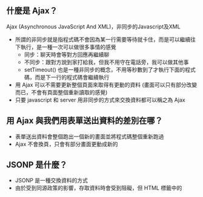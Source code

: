 ## 什麼是 Ajax？

Ajax (Asynchronous JavaScript And XML)，非同步的Javascript及XML
- 所謂的非同步就是指程式碼不會因為某一行需要等待就卡住，而是可以繼續往下執行，是一種一次可以做很多事情的感覺
  - 同步：聊天時會等對方回應再繼續聊
  - 不同步：跟對方說到家打給我，但我不用守在電話旁，我可以做其他事
  - setTimeout() 也是一種非同步的概念，不用等秒數到了才執行下面的程式碼，而是下一行的程式碼會繼續執行
- 用 Ajax 可以不需要更新整個頁面來取得有更動的資料 (畫面可以只有部分改變而已，不會有頁面整個重新讀取的感覺)
- 只要 javascript 和 server 用非同步的方式來交換資料都可以稱之為 Ajax


## 用 Ajax 與我們用表單送出資料的差別在哪？

- 表單送出資料會整個跑出一個新的畫面並將程式碼整個重新跑過
- Ajax 不會換頁，只會有部分畫面更動成新的

## JSONP 是什麼？

- JSONP 是一種交換資料的方式
- 由於受到同源政策的影響，存取資料時會受到阻礙，但 HTML 標籤中的 <script> 並不受到同源政策阻饒，因此可以透過 javascript動態產生的 JSON 資料來讓其他人存取資料 


## 要如何存取跨網域的 API？

有 2 個方法
1. 不要透過瀏覽器，直接使用 node.js 來 request 及接收 response
2. 若要使用瀏覽器，Server 必須在 response 的 Hearder 上加上 access-control-allow-origin，當瀏覽器收到 response 之後會檢查 access-control-allow-origin 的內容有沒有 request 的 origin，有的話程式就會順利接收到 response


## 為什麼我們在第四週時沒碰到跨網域的問題，這週卻碰到了？

因為瀏覽器會管，有同源政策的限制
- 第四週是使用 node.js 來發送 request 及 接收 response，不會受到同源政策的影響
- 這週是使用瀏覽器來操作，雖然一樣會發送 request，而伺服器也會送 response 回來，可是瀏覽器只要看到你們不同源，也沒有 access-control-allow-origin 這個 Header，他就不會給你看 response 放了哪些東西
